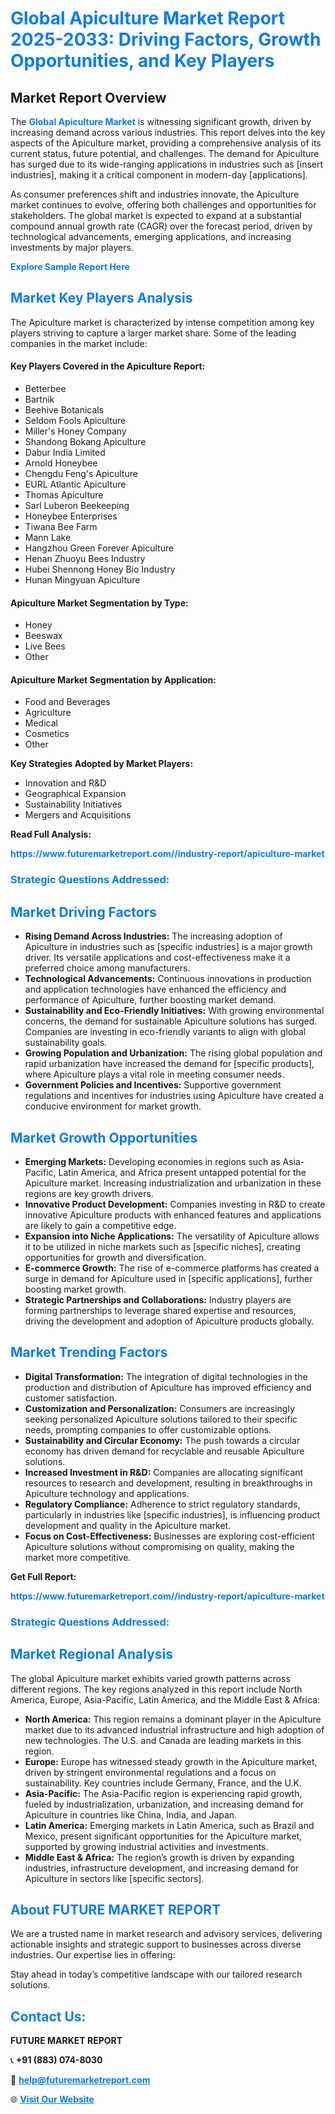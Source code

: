 <h1 style="color: #007BFF;">Global Apiculture Market Report 2025-2033: Driving Factors, Growth Opportunities, and Key Players</h1>

<section id="overview">
<h2>Market Report Overview</h2>
<p>The <a href="https://www.futuremarketreport.com//industry-report/apiculture-market" style="color: #007BFF; text-decoration: none;"><strong>Global Apiculture Market</strong></a> is witnessing significant growth, driven by increasing demand across various industries. This report delves into the key aspects of the Apiculture market, providing a comprehensive analysis of its current status, future potential, and challenges. The demand for Apiculture has surged due to its wide-ranging applications in industries such as [insert industries], making it a critical component in modern-day [applications].</p>
<p>As consumer preferences shift and industries innovate, the Apiculture market continues to evolve, offering both challenges and opportunities for stakeholders. The global market is expected to expand at a substantial compound annual growth rate (CAGR) over the forecast period, driven by technological advancements, emerging applications, and increasing investments by major players.</p>
</section>

<section id="overview">
<p><a href="https://www.futuremarketreport.com//request-sample/reportId=90044" style="color: #007BFF; text-decoration: none;"><strong>Explore Sample Report Here</strong></a></p>
</section>

<section id="key-players">
<h2 style="color: #007BFF;">Market Key Players Analysis</h2>
<p>The Apiculture market is characterized by intense competition among key players striving to capture a larger market share. Some of the leading companies in the market include:</p>
<h4>Key Players Covered in the Apiculture Report:</h4>
<ul><li>Betterbee</li><li>Bartnik</li><li>Beehive Botanicals</li><li>Seldom Fools Apiculture</li><li>Miller&#039;s Honey Company</li><li>Shandong Bokang Apiculture</li><li>Dabur India Limited</li><li>Arnold Honeybee</li><li>Chengdu Feng&#039;s Apiculture</li><li>EURL Atlantic Apiculture</li><li>Thomas Apiculture</li><li>Sarl Luberon Beekeeping</li><li>Honeybee Enterprises</li><li>Tiwana Bee Farm</li><li>Mann Lake</li><li>Hangzhou Green Forever Apiculture</li><li>Henan Zhuoyu Bees Industry</li><li>Hubei Shennong Honey Bio Industry</li><li>Hunan Mingyuan Apiculture</li></ul>
<h4>Apiculture Market Segmentation by Type:</h4>
<ul><li>Honey</li><li>Beeswax</li><li>Live Bees</li><li>Other</li></ul>

<h4>Apiculture Market Segmentation by Application:</h4>
<ul><li>Food and Beverages</li><li>Agriculture</li><li>Medical</li><li>Cosmetics</li><li>Other</li></ul>
<p><strong>Key Strategies Adopted by Market Players:</strong></p>
<ul>
<li>Innovation and R&D</li>
<li>Geographical Expansion</li>
<li>Sustainability Initiatives</li>
<li>Mergers and Acquisitions</li>
</ul>
</section>

<section>
<p><strong>Read Full Analysis: </strong></p><a href="https://www.futuremarketreport.com//industry-report/apiculture-market" style="color: #007BFF; text-decoration: none;"><strong>https://www.futuremarketreport.com//industry-report/apiculture-market</strong></a>
<h3 style="color: #007BFF;">Strategic Questions Addressed:</h3>
</section>

<section id="driving-factors">
<h2 style="color: #007BFF;">Market Driving Factors</h2>
<ul>
<li><strong>Rising Demand Across Industries:</strong> The increasing adoption of Apiculture in industries such as [specific industries] is a major growth driver. Its versatile applications and cost-effectiveness make it a preferred choice among manufacturers.</li>
<li><strong>Technological Advancements:</strong> Continuous innovations in production and application technologies have enhanced the efficiency and performance of Apiculture, further boosting market demand.</li>
<li><strong>Sustainability and Eco-Friendly Initiatives:</strong> With growing environmental concerns, the demand for sustainable Apiculture solutions has surged. Companies are investing in eco-friendly variants to align with global sustainability goals.</li>
<li><strong>Growing Population and Urbanization:</strong> The rising global population and rapid urbanization have increased the demand for [specific products], where Apiculture plays a vital role in meeting consumer needs.</li>
<li><strong>Government Policies and Incentives:</strong> Supportive government regulations and incentives for industries using Apiculture have created a conducive environment for market growth.</li>
</ul>
</section>

<section id="growth-opportunities">
<h2 style="color: #007BFF;">Market Growth Opportunities</h2>
<ul>
<li><strong>Emerging Markets:</strong> Developing economies in regions such as Asia-Pacific, Latin America, and Africa present untapped potential for the Apiculture market. Increasing industrialization and urbanization in these regions are key growth drivers.</li>
<li><strong>Innovative Product Development:</strong> Companies investing in R&D to create innovative Apiculture products with enhanced features and applications are likely to gain a competitive edge.</li>
<li><strong>Expansion into Niche Applications:</strong> The versatility of Apiculture allows it to be utilized in niche markets such as [specific niches], creating opportunities for growth and diversification.</li>
<li><strong>E-commerce Growth:</strong> The rise of e-commerce platforms has created a surge in demand for Apiculture used in [specific applications], further boosting market growth.</li>
<li><strong>Strategic Partnerships and Collaborations:</strong> Industry players are forming partnerships to leverage shared expertise and resources, driving the development and adoption of Apiculture products globally.</li>
</ul>
</section>

<section id="trending-factors">
<h2 style="color: #007BFF;">Market Trending Factors</h2>
<ul>
<li><strong>Digital Transformation:</strong> The integration of digital technologies in the production and distribution of Apiculture has improved efficiency and customer satisfaction.</li>
<li><strong>Customization and Personalization:</strong> Consumers are increasingly seeking personalized Apiculture solutions tailored to their specific needs, prompting companies to offer customizable options.</li>
<li><strong>Sustainability and Circular Economy:</strong> The push towards a circular economy has driven demand for recyclable and reusable Apiculture solutions.</li>
<li><strong>Increased Investment in R&D:</strong> Companies are allocating significant resources to research and development, resulting in breakthroughs in Apiculture technology and applications.</li>
<li><strong>Regulatory Compliance:</strong> Adherence to strict regulatory standards, particularly in industries like [specific industries], is influencing product development and quality in the Apiculture market.</li>
<li><strong>Focus on Cost-Effectiveness:</strong> Businesses are exploring cost-efficient Apiculture solutions without compromising on quality, making the market more competitive.</li>
</ul>
</section>

<section>
<p><strong>Get Full Report: </strong></p><a href="https://www.futuremarketreport.com//industry-report/apiculture-market" style="color: #007BFF; text-decoration: none;"><strong>https://www.futuremarketreport.com//industry-report/apiculture-market</strong></a>
<h3 style="color: #007BFF;">Strategic Questions Addressed:</h3>
</section>


<section id="regional-analysis">
<h2 style="color: #007BFF;">Market Regional Analysis</h2>
<p>The global Apiculture market exhibits varied growth patterns across different regions. The key regions analyzed in this report include North America, Europe, Asia-Pacific, Latin America, and the Middle East & Africa:</p>
<ul>
<li><strong>North America:</strong> This region remains a dominant player in the Apiculture market due to its advanced industrial infrastructure and high adoption of new technologies. The U.S. and Canada are leading markets in this region.</li>
<li><strong>Europe:</strong> Europe has witnessed steady growth in the Apiculture market, driven by stringent environmental regulations and a focus on sustainability. Key countries include Germany, France, and the U.K.</li>
<li><strong>Asia-Pacific:</strong> The Asia-Pacific region is experiencing rapid growth, fueled by industrialization, urbanization, and increasing demand for Apiculture in countries like China, India, and Japan.</li>
<li><strong>Latin America:</strong> Emerging markets in Latin America, such as Brazil and Mexico, present significant opportunities for the Apiculture market, supported by growing industrial activities and investments.</li>
<li><strong>Middle East & Africa:</strong> The region’s growth is driven by expanding industries, infrastructure development, and increasing demand for Apiculture in sectors like [specific sectors].</li>
</ul>
</section>

<footer>
<h2 style="color: #007BFF;">About FUTURE MARKET REPORT</h2>
<p>We are a trusted name in market research and advisory services, delivering actionable insights and strategic support to businesses across diverse industries. Our expertise lies in offering:</p>

<p>Stay ahead in today’s competitive landscape with our tailored research solutions.</p>

<h2 style="color: #007BFF;">Contact Us:</h2>
<p><strong>FUTURE MARKET REPORT</strong></p>
<p>📞 <strong>+91 (883) 074-8030</strong></p>
<p>📧 <strong><a href="mailto:help@futuremarketreport.com" style="color: #007BFF;">help@futuremarketreport.com</a></strong></p>
<p>🌐 <strong><a href="https://www.futuremarketreport.com/" style="color: #007BFF;">Visit Our Website</a></strong></p>
</footer>